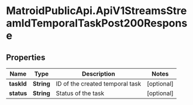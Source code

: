 # MatroidPublicApi.ApiV1StreamsStreamIdTemporalTaskPost200Response

## Properties

Name | Type | Description | Notes
------------ | ------------- | ------------- | -------------
**taskId** | **String** | ID of the created temporal task | [optional] 
**status** | **String** | Status of the task | [optional] 


